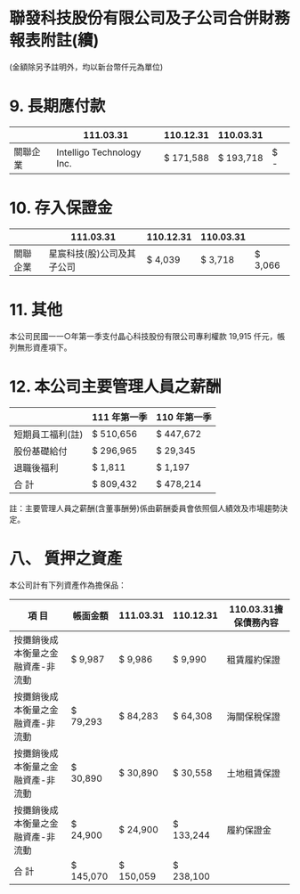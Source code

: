 # 聯發科技股份有限公司及子公司合併財務報表附註(續)

(金額除另予註明外，均以新台幣仟元為單位)

# 9. 長期應付款

| |111.03.31|110.12.31|110.03.31| |
|---|---|---|---|---|
|關聯企業|Intelligo Technology Inc.|$ 171,588|$ 193,718|$ -|

# 10. 存入保證金

| |111.03.31|110.12.31|110.03.31| |
|---|---|---|---|---|
|關聯企業|星宸科技(股)公司及其子公司|$ 4,039|$ 3,718|$ 3,066|

# 11. 其他

本公司民國一一○年第一季支付晶心科技股份有限公司專利權款 19,915 仟元，帳列無形資產項下。

# 12. 本公司主要管理人員之薪酬

| |111 年第一季|110 年第一季|
|---|---|---|
|短期員工福利(註)|$ 510,656|$ 447,672|
|股份基礎給付|$ 296,965|$ 29,345|
|退職後福利|$ 1,811|$ 1,197|
|合 計|$ 809,432|$ 478,214|

註：主要管理人員之薪酬(含董事酬勞)係由薪酬委員會依照個人績效及市場趨勢決定。

# 八、 質押之資產

本公司計有下列資產作為擔保品：

|項 目|帳面金額|111.03.31|110.12.31|110.03.31擔保債務內容|
|---|---|---|---|---|
|按攤銷後成本衡量之金融資產-非流動|$ 9,987|$ 9,986|$ 9,990|租賃履約保證|
|按攤銷後成本衡量之金融資產-非流動|$ 79,293|$ 84,283|$ 64,308|海關保稅保證|
|按攤銷後成本衡量之金融資產-非流動|$ 30,890|$ 30,890|$ 30,558|土地租賃保證|
|按攤銷後成本衡量之金融資產-非流動|$ 24,900|$ 24,900|$ 133,244|履約保證金|
|合 計|$ 145,070|$ 150,059|$ 238,100| |